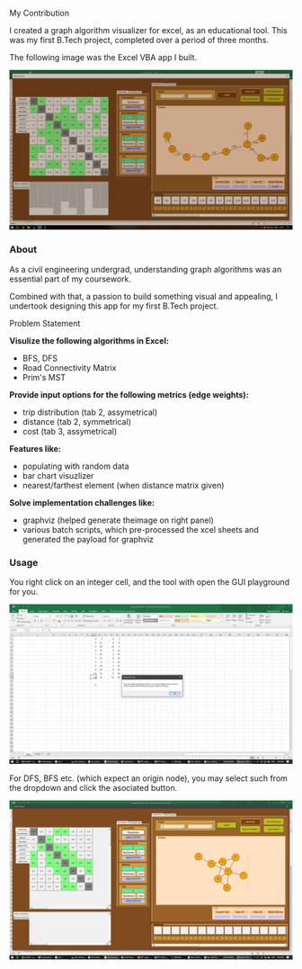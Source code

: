 My Contribution

I created a graph algorithm visualizer for excel, as an educational tool. This was my first B.Tech project, completed over a period of three months.

The following image was the Excel VBA app I built.

![A](./Assets/BTP-1-Graph-Extension.png)

### About

As a civil engineering undergrad, understanding graph algorithms was an essential part of my coursework.

Combined with that, a passion to build something visual and appealing, I undertook designing this app for my first B.Tech project.

Problem Statement

**Visulize the following algorithms in Excel:**

- BFS, DFS
- Road Connectivity Matrix
- Prim's MST

**Provide input options for the following metrics (edge weights):**

- trip distribution (tab 2, assymetrical)
- distance (tab 2, symmetrical)
- cost (tab 3, assymetrical)


**Features like:**

- populating with random data
- bar chart visuzlizer
- nearest/farthest element (when distance matrix given)

**Solve implementation challenges like:**

- graphviz (helped generate theimage on right panel)
- various batch scripts, which pre-processed the xcel sheets and generated the payload for graphviz


### Usage

You right click on an integer cell, and the tool with open the GUI playground for you.

![B](./Assets/BTP-1-Getting-Started.png)

For DFS, BFS etc. (which expect an origin node), you may select such from the dropdown and click the asociated button.

![B](./Assets/BTP-1-Select-Origin.png)